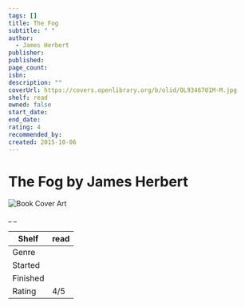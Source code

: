 ```yaml
---
tags: []
title: The Fog
subtitle: " "
author:
  - James Herbert
publisher:
published:
page_count:
isbn:
description: ""
coverUrl: https://covers.openlibrary.org/b/olid/OL9346701M-M.jpg
shelf: read
owned: false
start_date:
end_date:
rating: 4
recommended_by:
created: 2015-10-06
---
```


# The Fog by James Herbert

![Book Cover Art](https://covers.openlibrary.org/b/olid/OL9346701M-M.jpg)

_ _

| Shelf | read |
| --- | --- |
| Genre |  |
| Started |  |
| Finished |  |
| Rating | 4/5 |

